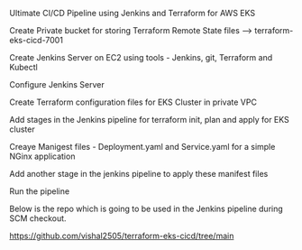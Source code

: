 Ultimate CI/CD Pipeline using Jenkins and Terraform for AWS EKS

Create Private bucket for storing Terraform Remote State files --> terraform-eks-cicd-7001

Create Jenkins Server on EC2 using tools - Jenkins, git, Terraform and Kubectl

Configure Jenkins Server

Create Terraform configuration files for EKS Cluster in private VPC

Add stages in the Jenkins pipeline for terraform init, plan and apply for EKS cluster

Creaye Manigest files - Deployment.yaml and Service.yaml for a simple NGinx application

Add another stage in the jenkins pipeline to apply these manifest files

Run the pipeline

Below is the repo which is going to be used in the Jenkins pipeline during SCM checkout.

https://github.com/vishal2505/terraform-eks-cicd/tree/main
